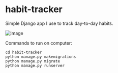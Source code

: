 # habit-tracker

Simple Django app I use to track day-to-day habits.

![image](https://github.com/user-attachments/assets/0dcce848-8bf8-456d-851b-a9023b05fd07)

Commands to run on computer:
```
cd habit-tracker
python manage.py makemigrations
python manage.py migrate
python manage.py runserver
```
